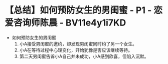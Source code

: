 # 【总结】如何预防女生的男闺蜜 - P1 - 恋爱咨询师陈晨 - BV11e4y1i7KD

-   如何预防女生的男闺蜜
    1.  小A接受男闺蜜的邀约，却发现男闺蜜同时约了另一个女生。
    2.  小A在等待过程中心理变化，开始犹豫是否应该继续等待。
    3.  第二天男闺蜜告诉小A自己并未成功，小A感到欣喜，但陷入沉默。